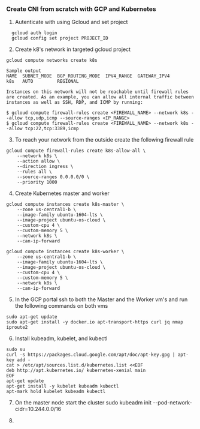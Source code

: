 ### Create CNI from scratch with GCP and Kubernetes 

1. Autenticate with using Gcloud and set project
```
  gcloud auth login
  gcloud config set project PROJECT_ID
```

2. Create k8's network in targeted gcloud project
```
gcloud compute networks create k8s

Sample output
NAME  SUBNET_MODE  BGP_ROUTING_MODE  IPV4_RANGE  GATEWAY_IPV4
k8s   AUTO         REGIONAL

Instances on this network will not be reachable until firewall rules
are created. As an example, you can allow all internal traffic between
instances as well as SSH, RDP, and ICMP by running:

$ gcloud compute firewall-rules create <FIREWALL_NAME> --network k8s --allow tcp,udp,icmp --source-ranges <IP_RANGE>
$ gcloud compute firewall-rules create <FIREWALL_NAME> --network k8s --allow tcp:22,tcp:3389,icmp
```


3. To reach your network from the outside create the following firewall rule
```
gcloud compute firewall-rules create k8s-allow-all \
    --network k8s \
    --action allow \
    --direction ingress \
    --rules all \
    --source-ranges 0.0.0.0/0 \
    --priority 1000
```

4. Create Kubernetes master and worker 
```
gcloud compute instances create k8s-master \
    --zone us-central1-b \
    --image-family ubuntu-1604-lts \
    --image-project ubuntu-os-cloud \
    --custom-cpu 4 \
    --custom-memory 5 \
    --network k8s \
    --can-ip-forward

gcloud compute instances create k8s-worker \
    --zone us-central1-b \
    --image-family ubuntu-1604-lts \
    --image-project ubuntu-os-cloud \
    --custom-cpu 4 \
    --custom-memory 5 \
    --network k8s \
    --can-ip-forward
```

5. In the GCP portal ssh to both the Master and the Worker vm's and run the following commands on both vms
```
sudo apt-get update
sudo apt-get install -y docker.io apt-transport-https curl jq nmap iproute2
```

6. Install kubeadm, kubelet, and kubectl
```
sudo su
curl -s https://packages.cloud.google.com/apt/doc/apt-key.gpg | apt-key add -
cat > /etc/apt/sources.list.d/kubernetes.list <<EOF
deb http://apt.kubernetes.io/ kubernetes-xenial main
EOF
apt-get update
apt-get install -y kubelet kubeadm kubectl
apt-mark hold kubelet kubeadm kubectl
```

7. On the master node start the cluster
sudo kubeadm init --pod-network-cidr=10.244.0.0/16

8.
